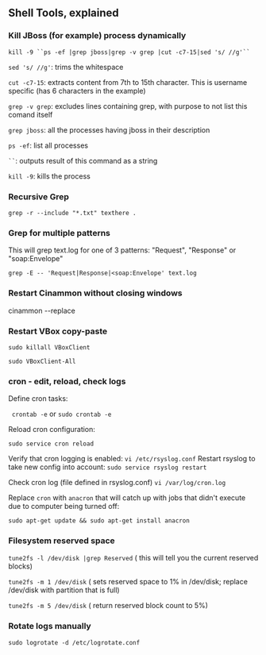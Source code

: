 ## Shell Tools, explained

### Kill JBoss (for example) process dynamically

`kill -9 ``ps -ef |grep jboss|grep -v grep |cut -c7-15|sed 's/ //g'`` `

`sed 's/ //g'`: trims the whitespace

`cut -c7-15`: extracts content from 7th to 15th character. This is username specific (has 6 characters in the example)

`grep -v grep`: excludes lines containing grep, with purpose to not list this comand itself

`grep jboss`: all the processes having jboss in their description

`ps -ef`: list all processes

` `` `: outputs result of this command as a string

`kill -9`: kills the process

### Recursive Grep

`grep -r --include "*.txt" texthere .`

### Grep for multiple patterns

This will grep text.log for one of 3 patterns: "Request", "Response" or "soap:Envelope"

`grep -E -- 'Request|Response|<soap:Envelope' text.log`

### Restart Cinammon without closing windows

cinammon --replace

### Restart VBox copy-paste 

`sudo killall VBoxClient`

`sudo VBoxClient-All`

### cron - edit, reload, check logs

Define cron tasks:

` crontab -e`
or
`sudo crontab -e`

Reload cron configuration:

`sudo service cron reload`

Verify that cron logging is enabled:
`vi /etc/rsyslog.conf`
Restart rsyslog to take new config into account:
`sudo service rsyslog restart`

Check cron log (file defined in rsyslog.conf)
`vi /var/log/cron.log`

Replace `cron` with `anacron` that will catch up with jobs that didn't execute due to computer being turned off:

`sudo apt-get update && sudo apt-get install anacron`

### Filesystem reserved space
`tune2fs -l /dev/disk |grep Reserved` ( this will tell you the current reserved blocks) 

`tune2fs -m 1 /dev/disk` ( sets reserved space to 1% in /dev/disk; replace /dev/disk with partition that is full) 

`tune2fs -m 5 /dev/disk` ( return reserved block count to 5%)

### Rotate logs manually

`sudo logrotate -d /etc/logrotate.conf`

